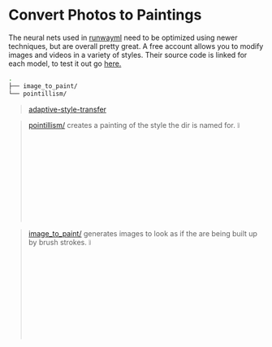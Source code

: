 # Convert Photos to Paintings #

The neural nets used in [runwayml](https://app.runwayml.com/) need to be optimized using newer techniques, but are overall pretty great.  A free account allows you to modify images and videos in a variety of styles.  Their source code is linked for each model, to test it out go [here.](https://github.com/cmutnik/adaptive-style-transfer.git)

```sh
.
├── image_to_paint/
└── pointillism/
```

> [adaptive-style-transfer](https://github.com/cmutnik/adaptive-style-transfer.git)

> [pointillism/](./pointillism/) creates a painting of the style the dir is named for. <img src="../../figs/paintings/IMG_3477_1_drawing.jpg" width="5%">

> [image_to_paint/](./image_to_paint/) generates images to look as if the are being built up by brush strokes. <img src="../../figs/paintings/IMG_3477_1_image_to_paint.jpg" width="5%">
